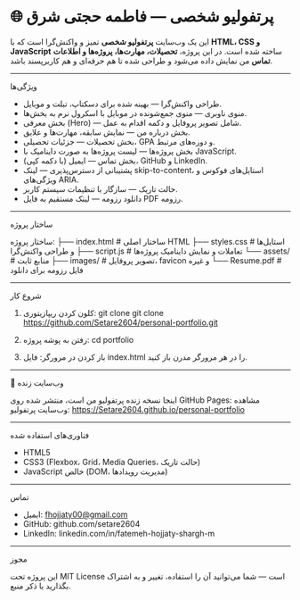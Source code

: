 # 🌐 پرتفولیو شخصی — فاطمه حجتی شرق

این یک وب‌سایت **پرتفولیو شخصی** تمیز و واکنش‌گرا است که با **HTML، CSS و JavaScript** ساخته شده است.
در این پروژه، **تحصیلات، مهارت‌ها، پروژه‌ها و اطلاعات تماس** من نمایش داده می‌شود و طراحی شده تا هم حرفه‌ای و هم کاربرپسند باشد.

---

ویژگی‌ها

- طراحی واکنش‌گرا — بهینه شده برای دسکتاپ، تبلت و موبایل.
- منوی ناوبری — منوی جمع‌شونده در موبایل با اسکرول نرم به بخش‌ها.
- بخش معرفی (Hero) — شامل تصویر پروفایل و دکمه اقدام به عمل.
- بخش درباره من — نمایش سابقه، مهارت‌ها و علایق.
- بخش تحصیلات — جزئیات تحصیلی، GPA و دوره‌های مرتبط.
- بخش پروژه‌ها — لیست پروژه‌ها به صورت داینامیک با JavaScript.
- بخش تماس — ایمیل (با دکمه کپی)، GitHub و LinkedIn.
- پشتیبانی از دسترس‌پذیری — لینک skip-to-content، استایل‌های فوکوس و ویژگی‌های ARIA.
- حالت تاریک — سازگار با تنظیمات سیستم کاربر.
- دانلود رزومه — لینک مستقیم به فایل PDF رزومه.

---

ساختار پروژه

ساختار پروژه:
├── index.html        # ساختار اصلی HTML
├── styles.css        # استایل‌ها و طراحی واکنش‌گرا
├── script.js         # تعاملات و نمایش داینامیک پروژه‌ها
└── assets/           # منابع ثابت
    ├── images/       # تصویر پروفایل، favicon و غیره
    └── Resume.pdf    # فایل رزومه برای دانلود

---

شروع کار

1. کلون کردن ریپازیتوری:
git clone git clone https://github.com/Setare2604/personal-portfolio.git
2. رفتن به پوشه پروژه:
cd portfolio

3. باز کردن در مرورگر:
فایل index.html را در هر مرورگر مدرن باز کنید.

---

🔗 وب‌سایت زنده

اینجا نسخه زنده پرتفولیو من است، منتشر شده روی GitHub Pages:
مشاهده وب‌سایت پرتفولیو: https://Setare2604.github.io/personal-portfolio

---

فناوری‌های استفاده شده

- HTML5
- CSS3 (Flexbox، Grid، Media Queries، حالت تاریک)
- JavaScript خالص (DOM، مدیریت رویدادها)

---

تماس

- ایمیل: fhojjaty00@gmail.com
- GitHub: github.com/setare2604
- LinkedIn: linkedin.com/in/fatemeh-hojjaty-shargh-m

---

مجوز

این پروژه تحت MIT License است — شما می‌توانید آن را استفاده، تغییر و به اشتراک بگذارید با ذکر منبع.
